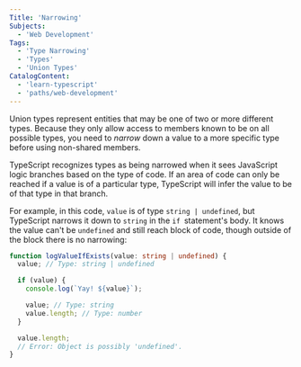 ```yaml
---
Title: 'Narrowing'
Subjects:
  - 'Web Development'
Tags:
  - 'Type Narrowing'
  - 'Types'
  - 'Union Types'
CatalogContent:
  - 'learn-typescript'
  - 'paths/web-development'
---
```


Union types represent entities that may be one of two or more different types.
Because they only allow access to members known to be on all possible types, you need to _narrow_ down a value to a more specific type before using non-shared members.

TypeScript recognizes types as being narrowed when it sees JavaScript logic branches based on the type of code.
If an area of code can only be reached if a value is of a particular type, TypeScript will infer the value to be of that type in that branch.

For example, in this code, `value` is of type `string | undefined`, but TypeScript narrows it down to `string` in the `if `statement's body.
It knows the value can't be `undefined` and still reach block of code, though outside of the block there is no narrowing:

```ts
function logValueIfExists(value: string | undefined) {
  value; // Type: string | undefined

  if (value) {
    console.log(`Yay! ${value}`);

    value; // Type: string
    value.length; // Type: number
  }

  value.length;
  // Error: Object is possibly 'undefined'.
}
```
